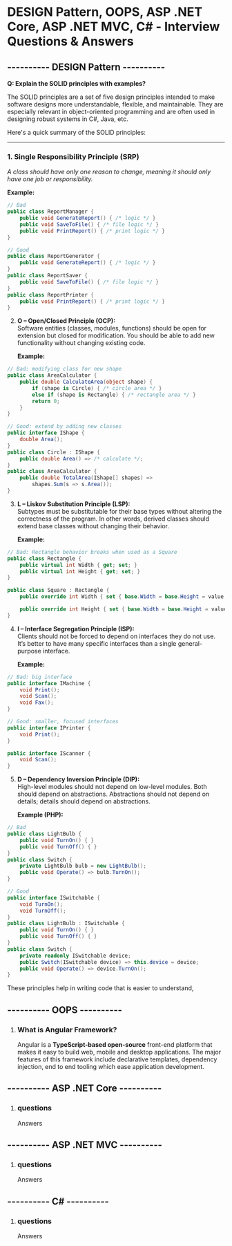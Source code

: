 # DESIGN Pattern, OOPS, ASP .NET Core, ASP .NET MVC, C# - Interview Questions & Answers

## ---------- DESIGN Pattern ----------

**Q: Explain the SOLID principles with examples?**

The SOLID principles are a set of five design principles intended to make software designs more understandable, flexible, and maintainable. They are especially relevant in object-oriented programming and are often used in designing robust systems in C#, Java, etc.

Here's a quick summary of the SOLID principles:

---

### 1. Single Responsibility Principle (SRP)

_A class should have only one reason to change, meaning it should only have one job or responsibility._

**Example:**

```csharp
// Bad
public class ReportManager {
    public void GenerateReport() { /* logic */ }
    public void SaveToFile() { /* file logic */ }
    public void PrintReport() { /* print logic */ }
}

// Good
public class ReportGenerator {
    public void GenerateReport() { /* logic */ }
}
public class ReportSaver {
    public void SaveToFile() { /* file logic */ }
}
public class ReportPrinter {
    public void PrintReport() { /* print logic */ }
}
```

2.  **O – Open/Closed Principle (OCP):**  
     Software entities (classes, modules, functions) should be open for extension but closed for modification. You should be able to add new functionality without changing existing code.

    **Example:**

```csharp
// Bad: modifying class for new shape
public class AreaCalculator {
    public double CalculateArea(object shape) {
        if (shape is Circle) { /* circle area */ }
        else if (shape is Rectangle) { /* rectangle area */ }
        return 0;
    }
}

// Good: extend by adding new classes
public interface IShape {
    double Area();
}
public class Circle : IShape {
    public double Area() => /* calculate */;
}
public class AreaCalculator {
    public double TotalArea(IShape[] shapes) =>
        shapes.Sum(s => s.Area());
}
```

3.  **L – Liskov Substitution Principle (LSP):**  
    Subtypes must be substitutable for their base types without altering the correctness of the program. In other words, derived classes should extend base classes without changing their behavior.

    **Example:**

```c#
// Bad: Rectangle behavior breaks when used as a Square
public class Rectangle {
    public virtual int Width { get; set; }
    public virtual int Height { get; set; }
}

public class Square : Rectangle {
    public override int Width { set { base.Width = base.Height = value; } }

    public override int Height { set { base.Width = base.Height = value; } }
}
```

4.  **I – Interface Segregation Principle (ISP):**  
    Clients should not be forced to depend on interfaces they do not use. It’s better to have many specific interfaces than a single general-purpose interface.

    **Example:**

```c#
// Bad: big interface
public interface IMachine {
    void Print();
    void Scan();
    void Fax();
}

// Good: smaller, focused interfaces
public interface IPrinter {
    void Print();
}

public interface IScanner {
    void Scan();
}
```

5.  **D – Dependency Inversion Principle (DIP):**  
    High-level modules should not depend on low-level modules. Both should depend on abstractions. Abstractions should not depend on details; details should depend on abstractions.

    **Example (PHP):**

```c#
// Bad
public class LightBulb {
    public void TurnOn() { }
    public void TurnOff() { }
}
public class Switch {
    private LightBulb bulb = new LightBulb();
    public void Operate() => bulb.TurnOn();
}

// Good
public interface ISwitchable {
    void TurnOn();
    void TurnOff();
}
public class LightBulb : ISwitchable {
    public void TurnOn() { }
    public void TurnOff() { }
}
public class Switch {
    private readonly ISwitchable device;
    public Switch(ISwitchable device) => this.device = device;
    public void Operate() => device.TurnOn();
}
```

These principles help in writing code that is easier to understand,

## ---------- OOPS ----------

1. ### What is Angular Framework?

   Angular is a **TypeScript-based open-source** front-end platform that makes it easy to build web, mobile and desktop applications. The major features of this framework include declarative templates, dependency injection, end to end tooling which ease application development.

## ---------- ASP .NET Core ----------

1. ### questions
   Answers

## ---------- ASP .NET MVC ----------

1. ### questions
   Answers

## ---------- C# ----------

1. ### questions
   Answers
